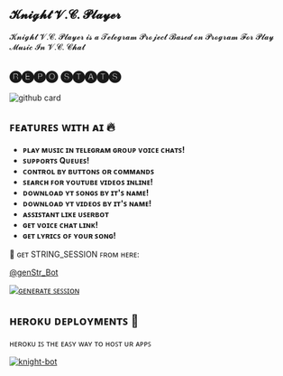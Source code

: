 <h2 align="centre">𝓚𝓷𝓲𝓰𝓱𝓽 𝓥.𝓒. 𝓟𝓵𝓪𝔂𝓮𝓻</h2>
𝓚𝓷𝓲𝓰𝓱𝓽 𝓥.𝓒. 𝓟𝓵𝓪𝔂𝓮𝓻 𝓲𝓼 𝓪 𝓣𝓮𝓵𝓮𝓰𝓻𝓪𝓶 𝓟𝓻𝓸𝓳𝓮𝓬𝓽 𝓑𝓪𝓼𝓮𝓭 𝓸𝓷 𝓟𝓻𝓸𝓰𝓻𝓪𝓶 𝓕𝓸𝓻 𝓟𝓵𝓪𝔂 𝓜𝓾𝓼𝓲𝓬 𝓘𝓷 𝓥.𝓒. 𝓒𝓱𝓪𝓽
<p align="center">
  
  
  
## 🅡🅔🅟🅞 🅢🅣🅐🅣🅢
![github card](https://github.com/DEVIL-PREDATOR/knight-bot)
  
  
  
  
## ꜰᴇᴀᴛᴜʀᴇꜱ ᴡɪᴛʜ ᴀɪ 🔥️
  
  
  
  
- **ᴘʟᴀʏ ᴍᴜꜱɪᴄ ɪɴ ᴛᴇʟᴇɢʀᴀᴍ ɢʀᴏᴜᴘ ᴠᴏɪᴄᴇ ᴄʜᴀᴛꜱ!**
- **ꜱᴜᴘᴘᴏʀᴛꜱ Qᴜᴇᴜᴇꜱ!**
- **ᴄᴏɴᴛʀᴏʟ ʙʏ ʙᴜᴛᴛᴏɴꜱ ᴏʀ ᴄᴏᴍᴍᴀɴᴅꜱ**
- **ꜱᴇᴀʀᴄʜ ꜰᴏʀ ʏᴏᴜᴛᴜʙᴇ ᴠɪᴅᴇᴏꜱ ɪɴʟɪɴᴇ!**
- **ᴅᴏᴡɴʟᴏᴀᴅ ʏᴛ ꜱᴏɴɢꜱ ʙʏ ɪᴛ'ꜱ ɴᴀᴍᴇ!**
- **ᴅᴏᴡɴʟᴏᴀᴅ ʏᴛ ᴠɪᴅᴇᴏꜱ ʙʏ ɪᴛ'ꜱ ɴᴀᴍᴇ!**
- **ᴀꜱꜱɪꜱᴛᴀɴᴛ ʟɪᴋᴇ ᴜꜱᴇʀʙᴏᴛ**
- **ɢᴇᴛ ᴠᴏɪᴄᴇ ᴄʜᴀᴛ ʟɪɴᴋ!** 
- **ɢᴇᴛ ʟʏʀɪᴄꜱ ᴏꜰ ʏᴏᴜʀ ꜱᴏɴɢ!**

 

🧪 ɢᴇᴛ STRING_SESSION ꜰʀᴏᴍ ʜᴇʀᴇ:

[@genStr_Bot](https://t.me/string_generator_robot)

[![ɢᴇɴᴇʀᴀᴛᴇ ꜱᴇꜱꜱɪᴏɴ](https://img.shields.io/badge/repl.it-generateString-yellowgreen)](https://replit.com/@BoooCreative/Session-Generater#main.py)
###   



## ʜᴇʀᴏᴋᴜ ᴅᴇᴘʟᴏʏᴍᴇɴᴛꜱ 💜
ʜᴇʀᴏᴋᴜ ɪꜱ ᴛʜᴇ ᴇᴀꜱʏ ᴡᴀʏ ᴛᴏ ʜᴏꜱᴛ ᴜʀ ᴀᴘᴘꜱ

[![knight-bot](https://www.herokucdn.com/deploy/button.svg)](https://heroku.com/deploy?template=https://github.com/DEVIL-PREDATOR/knight-bot)




